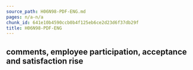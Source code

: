 ```yaml
---
source_path: H06N98-PDF-ENG.md
pages: n/a-n/a
chunk_id: 641e10b4590ccb0b4f125eb6ce2d23d6f37db29f
title: H06N98-PDF-ENG
---
```

## comments, employee participation, acceptance and satisfaction rise
